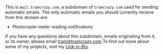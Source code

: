 This is `mail.tramcrazy.com`, a subdomain of `tramcrazy.com` used for sending automatic emails. The only automatic emails you should currently receive from this domain are:
- Photocopier meter reading notifications

If you have any questions about this subdomain, emails originating from it, or its owner, please email [tram@tramcrazy.com](mailto:tram@tramcrazy.com)
To find out more about some of my projects, visit my [Link-in-Bio](https://link.tramcrazy.com).

